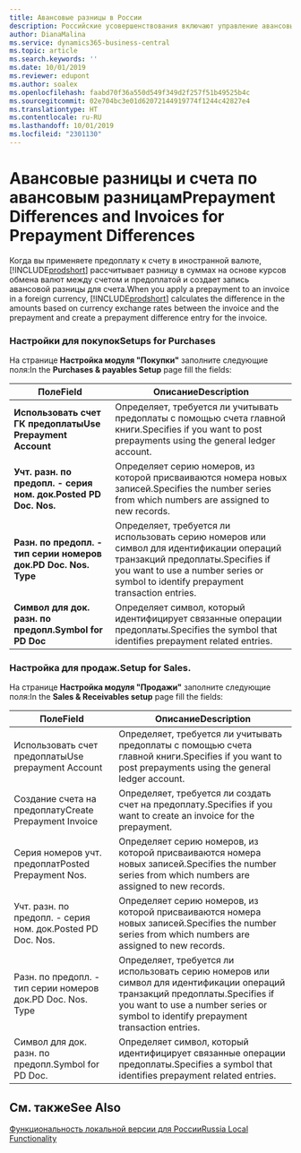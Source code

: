 ```yaml
---
title: Авансовые разницы в России
description: Российские усовершенствования включают управление авансовыми разницами.
author: DianaMalina
ms.service: dynamics365-business-central
ms.topic: article
ms.search.keywords: ''
ms.date: 10/01/2019
ms.reviewer: edupont
ms.author: soalex
ms.openlocfilehash: faabd70f36a550d549f349d2f257f51b49525b4c
ms.sourcegitcommit: 02e704bc3e01d62072144919774f1244c42827e4
ms.translationtype: HT
ms.contentlocale: ru-RU
ms.lasthandoff: 10/01/2019
ms.locfileid: "2301130"
---
```

# <a name="prepayment-differences-and-invoices-for-prepayment-differences"></a><span data-ttu-id="3e2a1-103">Авансовые разницы и счета по авансовым разницам</span><span class="sxs-lookup"><span data-stu-id="3e2a1-103">Prepayment Differences and Invoices for Prepayment Differences</span></span>

<span data-ttu-id="3e2a1-104">Когда вы применяете предоплату к счету в иностранной валюте, [!INCLUDE[prodshort](../../includes/prodshort.md)] рассчитывает разницу в суммах на основе курсов обмена валют между счетом и предоплатой и создает запись авансовой разницы для счета.</span><span class="sxs-lookup"><span data-stu-id="3e2a1-104">When you apply a prepayment to an invoice in a foreign currency, [!INCLUDE[prodshort](../../includes/prodshort.md)] calculates the difference in the amounts based on currency exchange rates between the invoice and the prepayment and create a prepayment difference entry for the invoice.</span></span>  

### <a name="setups-for-purchases"></a><span data-ttu-id="3e2a1-105">Настройки для покупок</span><span class="sxs-lookup"><span data-stu-id="3e2a1-105">Setups for Purchases</span></span>

<span data-ttu-id="3e2a1-106">На странице **Настройка модуля "Покупки"** заполните следующие поля:</span><span class="sxs-lookup"><span data-stu-id="3e2a1-106">In the **Purchases & payables Setup** page fill the fields:</span></span>

| <span data-ttu-id="3e2a1-107">Поле</span><span class="sxs-lookup"><span data-stu-id="3e2a1-107">Field</span></span>                      | <span data-ttu-id="3e2a1-108">Описание</span><span class="sxs-lookup"><span data-stu-id="3e2a1-108">Description</span></span>                                                  |
| -------------------------- | ------------------------------------------------------------ |
| <span data-ttu-id="3e2a1-109">**Использовать счет ГК предоплаты**</span><span class="sxs-lookup"><span data-stu-id="3e2a1-109">**Use Prepayment Account**</span></span> | <span data-ttu-id="3e2a1-110">Определяет, требуется ли учитывать предоплаты с помощью счета главной книги.</span><span class="sxs-lookup"><span data-stu-id="3e2a1-110">Specifies if you want to post prepayments using the general ledger account.</span></span> |
| <span data-ttu-id="3e2a1-111">**Учт. разн. по предопл. - серия ном. док.**</span><span class="sxs-lookup"><span data-stu-id="3e2a1-111">**Posted PD Doc. Nos.**</span></span>    | <span data-ttu-id="3e2a1-112">Определяет серию номеров, из которой присваиваются номера новых записей.</span><span class="sxs-lookup"><span data-stu-id="3e2a1-112">Specifies the number series from which numbers are assigned to new records.</span></span> |
| <span data-ttu-id="3e2a1-113">**Разн. по предопл. - тип серии номеров док.**</span><span class="sxs-lookup"><span data-stu-id="3e2a1-113">**PD Doc. Nos. Type**</span></span>      | <span data-ttu-id="3e2a1-114">Определяет, требуется ли использовать серию номеров или символ для идентификации операций транзакций предоплаты.</span><span class="sxs-lookup"><span data-stu-id="3e2a1-114">Specifies if you want to use a number series or symbol to identify prepayment transaction entries.</span></span> |
| <span data-ttu-id="3e2a1-115">**Символ для док. разн. по предопл.**</span><span class="sxs-lookup"><span data-stu-id="3e2a1-115">**Symbol for PD Doc**</span></span>      | <span data-ttu-id="3e2a1-116">Определяет символ, который идентифицирует связанные операции предоплаты.</span><span class="sxs-lookup"><span data-stu-id="3e2a1-116">Specifies the symbol that identifies prepayment related entries.</span></span> |

### <a name="setup-for-sales"></a><span data-ttu-id="3e2a1-117">Настройка для продаж.</span><span class="sxs-lookup"><span data-stu-id="3e2a1-117">Setup for Sales.</span></span>

<span data-ttu-id="3e2a1-118">На странице **Настройка модуля "Продажи"** заполните следующие поля:</span><span class="sxs-lookup"><span data-stu-id="3e2a1-118">In the **Sales & Receivables setup** page fill the fields:</span></span>

| <span data-ttu-id="3e2a1-119">Поле</span><span class="sxs-lookup"><span data-stu-id="3e2a1-119">Field</span></span>                     | <span data-ttu-id="3e2a1-120">Описание</span><span class="sxs-lookup"><span data-stu-id="3e2a1-120">Description</span></span>                                                  |
| ------------------------- | ------------------------------------------------------------ |
| <span data-ttu-id="3e2a1-121">Использовать счет предоплаты</span><span class="sxs-lookup"><span data-stu-id="3e2a1-121">Use prepayment Account</span></span>    | <span data-ttu-id="3e2a1-122">Определяет, требуется ли учитывать предоплаты с помощью счета главной книги.</span><span class="sxs-lookup"><span data-stu-id="3e2a1-122">Specifies if you want to post prepayments using the general ledger account.</span></span> |
| <span data-ttu-id="3e2a1-123">Создание счета на предоплату</span><span class="sxs-lookup"><span data-stu-id="3e2a1-123">Create Prepayment Invoice</span></span> | <span data-ttu-id="3e2a1-124">Определяет, требуется ли создать счет на предоплату.</span><span class="sxs-lookup"><span data-stu-id="3e2a1-124">Specifies if you want to create an invoice for the prepayment.</span></span> |
| <span data-ttu-id="3e2a1-125">Серия номеров учт. предоплат</span><span class="sxs-lookup"><span data-stu-id="3e2a1-125">Posted Prepayment Nos.</span></span>    | <span data-ttu-id="3e2a1-126">Определяет серию номеров, из которой присваиваются номера новых записей.</span><span class="sxs-lookup"><span data-stu-id="3e2a1-126">Specifies the number series from which numbers are assigned to new records.</span></span> |
| <span data-ttu-id="3e2a1-127">Учт. разн. по предопл. - серия ном. док.</span><span class="sxs-lookup"><span data-stu-id="3e2a1-127">Posted PD Doc. Nos.</span></span>       | <span data-ttu-id="3e2a1-128">Определяет серию номеров, из которой присваиваются номера новых записей.</span><span class="sxs-lookup"><span data-stu-id="3e2a1-128">Specifies the number series from which numbers are assigned to new records.</span></span> |
| <span data-ttu-id="3e2a1-129">Разн. по предопл. - тип серии номеров док.</span><span class="sxs-lookup"><span data-stu-id="3e2a1-129">PD Doc. Nos. Type</span></span>         | <span data-ttu-id="3e2a1-130">Определяет, требуется ли использовать серию номеров или символ для идентификации операций транзакций предоплаты.</span><span class="sxs-lookup"><span data-stu-id="3e2a1-130">Specifies if you want to use a number series or symbol to identify prepayment transaction entries.</span></span> |
| <span data-ttu-id="3e2a1-131">Символ для док. разн. по предопл.</span><span class="sxs-lookup"><span data-stu-id="3e2a1-131">Symbol for PD Doc.</span></span>        | <span data-ttu-id="3e2a1-132">Определяет символ, который идентифицирует связанные операции предоплаты.</span><span class="sxs-lookup"><span data-stu-id="3e2a1-132">Specifies a symbol that identifies prepayment related entries.</span></span> |

## <a name="see-also"></a><span data-ttu-id="3e2a1-133">См. также</span><span class="sxs-lookup"><span data-stu-id="3e2a1-133">See Also</span></span>

[<span data-ttu-id="3e2a1-134">Функциональность локальной версии для России</span><span class="sxs-lookup"><span data-stu-id="3e2a1-134">Russia Local Functionality</span></span>](russia-local-functionality.md)  
